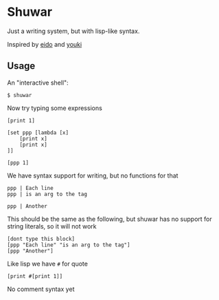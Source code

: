 # Shuwar

Just a writing system, but with lisp-like syntax.

Inspired by [eido][] and [youki][]

[youki]: https://github.com/be5invis/youki
[eido]:  https://github.com/be5invis/eido

## Usage

An "interactive shell":

    $ shuwar

Now try typing some expressions

    [print 1]

    [set ppp [lambda [x]
        [print x]
        [print x]
    ]]

    [ppp 1]

We have syntax support for writing, but no functions for that

    ppp | Each line
    ppp | is an arg to the tag

    ppp | Another

This should be the same as the following, but shuwar has no support for string literals, so it
will not work

    [dont type this block]
    [ppp "Each line" "is an arg to the tag"]
    [ppp "Another"]

Like lisp we have `#` for quote

    [print #[print 1]]

No comment syntax yet